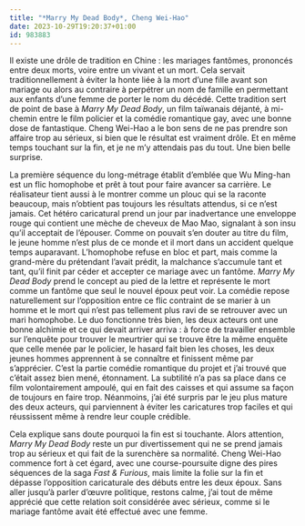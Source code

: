 ```yaml
---
title: "*Marry My Dead Body*, Cheng Wei-Hao"
date: 2023-10-29T19:20:37+01:00
id: 983883 
---
```


Il existe une drôle de tradition en Chine : les mariages fantômes, prononcés entre deux morts, voire entre un vivant et un mort. Cela servait traditionnellement à éviter la honte liée à la mort d’une fille avant son mariage ou alors au contraire à perpétrer un nom de famille en permettant aux enfants d’une femme de porter le nom du décédé. Cette tradition sert de point de base à *Marry My Dead Body*, un film taïwanais déjanté, à mi-chemin entre le film policier et la comédie romantique gay, avec une bonne dose de fantastique. Cheng Wei-Hao a le bon sens de ne pas prendre son affaire trop au sérieux, si bien que le résultat est vraiment drôle. Et en même temps touchant sur la fin, et je ne m’y attendais pas du tout. Une bien belle surprise. 

La première séquence du long-métrage établit d’emblée que Wu Ming-han est un flic homophobe et prêt à tout pour faire avancer sa carrière. Le réalisateur tient aussi à le montrer comme un plouc qui se la raconte beaucoup, mais n’obtient pas toujours les résultats attendus, si ce n’est jamais. Cet hétéro caricatural prend un jour par inadvertance une enveloppe rouge qui contient une mèche de cheveux de Mao Mao, signalant à son insu qu’il acceptait de l’épouser. Comme on pouvait s’en douter au titre du film, le jeune homme n’est plus de ce monde et il mort dans un accident quelque temps auparavant. L’homophobe refuse en bloc et part, mais comme la grand-mère du prétendant l’avait prédit, la malchance s’accumule tant et tant, qu’il finit par céder et accepter ce mariage avec un fantôme. *Marry My  Dead Body* prend le concept au pied de la lettre et représente le mort comme un fantôme que seul le nouvel époux peut voir. La comédie repose naturellement sur l’opposition entre ce flic contraint de se marier à un homme et le mort qui n’est pas tellement plus ravi de se retrouver avec un mari homophobe. Le duo fonctionne très bien, les deux acteurs ont une bonne alchimie et ce qui devait arriver arriva : à force de travailler ensemble sur l’enquête pour trouver le meurtrier qui se trouve être la même enquête que celle menée par le policier, le hasard fait bien les choses, les deux jeunes hommes apprennent à se connaître et finissent même par s’apprécier. C’est la partie comédie romantique du projet et j’ai trouvé que c’était assez bien mené, étonnament. La subtilité n’a pas sa place dans ce film volontairement ampoulé, qui en fait des caisses et qui assume sa façon de toujours en faire trop. Néanmoins, j’ai été surpris par le jeu plus mature des deux acteurs, qui parviennent à éviter les caricatures trop faciles et qui réussissent même à rendre leur couple crédible.

Cela explique sans doute pourquoi la fin est si touchante. Alors attention, *Marry My Dead Body* reste un pur divertissement qui ne se prend jamais trop au sérieux et qui fait de la surenchère sa normalité. Cheng Wei-Hao commence fort à cet égard, avec une course-poursuite digne des pires séquences de la saga *Fast & Furious*, mais limite la folie sur la fin et dépasse l’opposition caricaturale des débuts entre les deux époux. Sans aller jusqu’à parler d’œuvre politique, restons calme, j’ai tout de même apprécié que cette relation soit considérée avec sérieux, comme si le mariage fantôme avait été effectué avec une femme.
